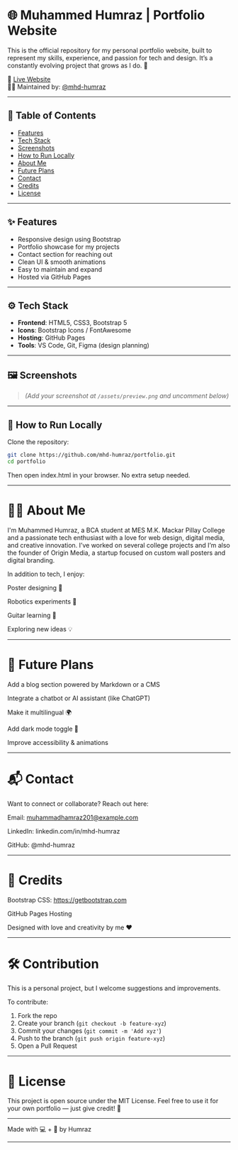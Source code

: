 

# 🌐 Muhammed Humraz | Portfolio Website

This is the official repository for my personal portfolio website, built to represent my skills, experience, and passion for tech and design. It’s a constantly evolving project that grows as I do. 🚀

🔗 [Live Website](https://mhd-humraz.github.io/portfolio/)  
🧑‍💻 Maintained by: [@mhd-humraz](https://github.com/mhd-humraz)

---

## 📌 Table of Contents

- [Features](#-features)
- [Tech Stack](#-tech-stack)
- [Screenshots](#-screenshots)
- [How to Run Locally](#-how-to-run-locally)
- [About Me](#-about-me)
- [Future Plans](#-future-plans)
- [Contact](#-contact)
- [Credits](#-credits)
- [License](#-license)

---

## ✨ Features

- Responsive design using Bootstrap
- Portfolio showcase for my projects
- Contact section for reaching out
- Clean UI & smooth animations
- Easy to maintain and expand
- Hosted via GitHub Pages

---

## ⚙️ Tech Stack

- **Frontend**: HTML5, CSS3, Bootstrap 5
- **Icons**: Bootstrap Icons / FontAwesome
- **Hosting**: GitHub Pages
- **Tools**: VS Code, Git, Figma (design planning)

---

## 🖼 Screenshots

> *(Add your screenshot at `/assets/preview.png` and uncomment below)*

<!-- ![Portfolio Screenshot](assets/preview.png) -->

---

## 🧪 How to Run Locally

Clone the repository:

```bash
git clone https://github.com/mhd-humraz/portfolio.git
cd portfolio
```
Then open index.html in your browser. No extra setup needed.


---

# 👨‍🎓 About Me

I'm Muhammed Humraz, a BCA student at MES M.K. Mackar Pillay College and a passionate tech enthusiast with a love for web design, digital media, and creative innovation. I’ve worked on several college projects and I’m also the founder of Origin Media, a startup focused on custom wall posters and digital branding.

In addition to tech, I enjoy:

Poster designing 🎨

Robotics experiments 🤖

Guitar learning 🎸

Exploring new ideas 💡



---

# 🔮 Future Plans

Add a blog section powered by Markdown or a CMS

Integrate a chatbot or AI assistant (like ChatGPT)

Make it multilingual 🌍

Add dark mode toggle 🌙

Improve accessibility & animations



---

# 📬 Contact

Want to connect or collaborate? Reach out here:

Email: muhammadhamraz201@example.com

LinkedIn: linkedin.com/in/mhd-humraz

GitHub: @mhd-humraz



---

# 🤝 Credits

Bootstrap CSS: https://getbootstrap.com

GitHub Pages Hosting

Designed with love and creativity by me ❤️



---

# 🛠️ Contribution

This is a personal project, but I welcome suggestions and improvements.

To contribute:

1. Fork the repo
2. Create your branch (`git checkout -b feature-xyz`)
3. Commit your changes (`git commit -m 'Add xyz'`)
4. Push to the branch (`git push origin feature-xyz`)
5. Open a Pull Request


---

# 📜 License

This project is open source under the MIT License.
Feel free to use it for your own portfolio — just give credit! 🙌


---

Made with 💻 + 🎨 by Humraz

---

